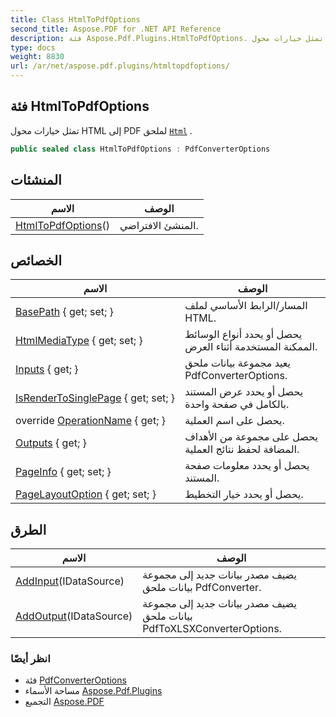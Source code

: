 ```yaml
---
title: Class HtmlToPdfOptions
second_title: Aspose.PDF for .NET API Reference
description: فئة Aspose.Pdf.Plugins.HtmlToPdfOptions. تمثل خيارات محول HTML إلى PDF لملحق Html
type: docs
weight: 8830
url: /ar/net/aspose.pdf.plugins/htmltopdfoptions/
---
```

## فئة HtmlToPdfOptions

تمثل خيارات محول HTML إلى PDF لملحق [`Html`](../html/) .

```csharp
public sealed class HtmlToPdfOptions : PdfConverterOptions
```

## المنشئات

| الاسم | الوصف |
| --- | --- |
| [HtmlToPdfOptions](htmltopdfoptions/)() | المنشئ الافتراضي. |

## الخصائص

| الاسم | الوصف |
| --- | --- |
| [BasePath](../../aspose.pdf.plugins/htmltopdfoptions/basepath/) { get; set; } | المسار/الرابط الأساسي لملف HTML. |
| [HtmlMediaType](../../aspose.pdf.plugins/htmltopdfoptions/htmlmediatype/) { get; set; } | يحصل أو يحدد أنواع الوسائط الممكنة المستخدمة أثناء العرض. |
| [Inputs](../../aspose.pdf.plugins/pdfconverteroptions/inputs/) { get; } | يعيد مجموعة بيانات ملحق PdfConverterOptions. |
| [IsRenderToSinglePage](../../aspose.pdf.plugins/htmltopdfoptions/isrendertosinglepage/) { get; set; } | يحصل أو يحدد عرض المستند بالكامل في صفحة واحدة. |
| override [OperationName](../../aspose.pdf.plugins/htmltopdfoptions/operationname/) { get; } | يحصل على اسم العملية. |
| [Outputs](../../aspose.pdf.plugins/pdfconverteroptions/outputs/) { get; } | يحصل على مجموعة من الأهداف المضافة لحفظ نتائج العملية. |
| [PageInfo](../../aspose.pdf.plugins/htmltopdfoptions/pageinfo/) { get; set; } | يحصل أو يحدد معلومات صفحة المستند. |
| [PageLayoutOption](../../aspose.pdf.plugins/htmltopdfoptions/pagelayoutoption/) { get; set; } | يحصل أو يحدد خيار التخطيط. |

## الطرق

| الاسم | الوصف |
| --- | --- |
| [AddInput](../../aspose.pdf.plugins/pdfconverteroptions/addinput/)(IDataSource) | يضيف مصدر بيانات جديد إلى مجموعة بيانات ملحق PdfConverter. |
| [AddOutput](../../aspose.pdf.plugins/pdfconverteroptions/addoutput/)(IDataSource) | يضيف مصدر بيانات جديد إلى مجموعة بيانات ملحق PdfToXLSXConverterOptions. |

### انظر أيضًا

* فئة [PdfConverterOptions](../pdfconverteroptions/)
* مساحة الأسماء [Aspose.Pdf.Plugins](../../aspose.pdf.plugins/)
* التجميع [Aspose.PDF](../../)